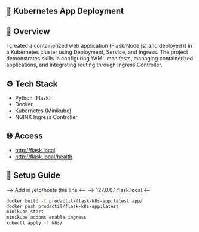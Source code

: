 ## 🧩 Kubernetes App Deployment

## 📘 Overview
I created a containerized web application (Flask/Node.js) and deployed it in a Kubernetes cluster using Deployment, Service, and Ingress. The project demonstrates skills in configuring YAML manifests, managing containerized applications, and integrating routing through Ingress Controller.

## ⚙️ Tech Stack
- Python (Flask)
- Docker
- Kubernetes (Minikube)
- NGINX Ingress Controller

## 🌐 Access
- http://flask.local
- http://flask.local/health

## 🚀 Setup Guide
--> Add in /etc/hosts this line <--
--> 127.0.0.1 flask.local <-- 
```bash
docker build -t prodactil/flask-k8s-app:latest app/
docker push prodactil/flask-k8s-app:latest
minikube start
minikube addons enable ingress
kubectl apply -f k8s/